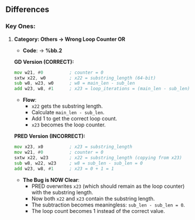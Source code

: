 ## Differences

### Key Ones:

1. **Category: Others -> Wrong Loop Counter OR**
    - **Code**: -> **%bb.2**

    **GD Version (CORRECT):**
    ```asm
    mov w21, #0          ; counter = 0
    sxtw x22, w0         ; x22 = substring_length (64-bit)
    sub w8, w23, w0      ; w8 = main_len - sub_len
    add w23, w8, #1      ; x23 = loop_iterations = (main_len - sub_len) + 1
    ```
    - **Flow**:
        - `x22` gets the substring length.
        - Calculate `main_len - sub_len`.
        - Add 1 to get the correct loop count.
        - `x23` becomes the loop counter.

    **PRED Version (INCORRECT):**
    ```asm
    mov x23, x0          ; x23 = substring_length
    mov w21, #0          ; counter = 0
    sxtw x22, w23        ; x22 = substring_length (copying from x23)
    sub w8, w22, w23     ; w8 = sub_len - sub_len = 0
    add w23, w8, #1      ; x23 = 0 + 1 = 1
    ```
    - **The Bug is NOW Clear**:
        - PRED overwrites `x23` (which should remain as the loop counter) with the substring length.
        - Now both `x22` and `x23` contain the substring length.
        - The subtraction becomes meaningless: `sub_len - sub_len = 0`.
        - The loop count becomes 1 instead of the correct value.

